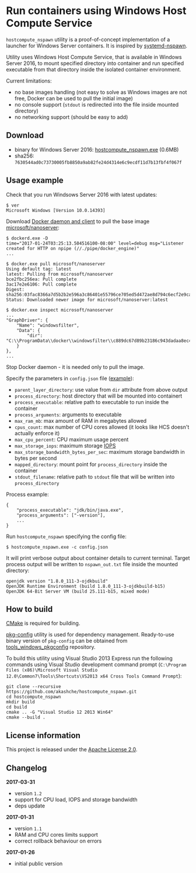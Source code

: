 Run containers using Windows Host Compute Service
=================================================

`hostcompute_nspawn` utility is a proof-of-concept implementation of
a launcher for Windows Server containers. It is inspired by [systemd-nspawn](https://www.freedesktop.org/software/systemd/man/systemd-nspawn.html).

Utility uses Windows Host Compute Service, that is available in Windows Server 2016,
to mount specified directory into container and run specified executable from that
directory inside the isolated container environment.

Current limitations:

 - no base images handling (not easy to solve as Windows images are not free, Docker can be used to pull the initial image)
 - no console support (`stdout` is redirected into the file inside mounted directory)
 - no networking support (should be easy to add)

Download
--------

 - binary for Windows Server 2016: [hostcompute_nspawn.exe](https://github.com/akashche/hostcompute_nspawn/releases/download/1.2/hostcompute_nspawn.exe) (0.6MB)
 - sha256: `7630544ad0c73730005fb8850a9ab82fe24d4314e6c9ecdf11d7b13fbf4f067f`

Usage example
-------------

Check that you run Windsows Server 2016 with latest updates:

    $ ver
    Microsoft Windows [Version 10.0.14393]

Download [Docker daemon and client](https://get.docker.com/builds/Windows/x86_64/docker-1.13.0.zip)
to pull the base image [microsoft/nanoserver](https://hub.docker.com/r/microsoft/nanoserver/):

    $ dockerd.exe -D
    time="2017-01-24T03:25:13.504516100-08:00" level=debug msg="Listener created for HTTP on npipe (//./pipe/docker_engine)"
    ... 

    $ docker.exe pull microsoft/nanoserver
    Using default tag: latest
    latest: Pulling from microsoft/nanoserver
    bce2fbc256ea: Pull complete
    3ac17e2e6106: Pull complete
    Digest: sha256:03fac8366a7d5b2b2e596a3c86401e55796ce705ed5d472ae8d794c6ecf2e9ca
    Status: Downloaded newer image for microsoft/nanoserver:latest

    $ docker.exe inspect microsoft/nanoserver 
    ...
    "GraphDriver": {
        "Name": "windowsfilter",
        "Data": {
            "dir": "C:\\ProgramData\\docker\\windowsfilter\\c889dc67d89b23186c943dadaa8ec4bbabd090a9dcfeffea99b61107f7433604"
        }
    },
    ...

Stop Docker daemon - it is needed only to pull the image.

Specify the parameters in `config.json` file ([example](https://github.com/akashche/hostcompute_nspawn/blob/master/resources/config.json)):

 - `parent_layer_directory`: use value from `dir` attribute from above output 
 - `process_directory`: host directory that will be mounted into containert
 - `process_executable`: relative path to executable to run inside the container
 - `process_arguments`: arguments to executable
 - `max_ram_mb`: max amount of RAM in megabytes allowed
 - `cpus_count`: max number of CPU cores allowed (it looks like HCS doesn't actually enforce it)
 - `max_cpu_percent`: CPU maximum usage percent
 - `max_storage_iops`: maximum storage [IOPS](https://en.wikipedia.org/wiki/IOPS)
 - `max_storage_bandwidth_bytes_per_sec`: maximum storage bandwidth in bytes per second
 - `mapped_directory`: mount point for `process_directory` inside the container
 - `stdout_filename`: relative path to `stdout` file that will be written into `process_directory`

Process example:

    {
        "process_executable": "jdk/bin/java.exe",
        "process_arguments": ["-version"],
        ...
    }
        
Run `hostcompute_nspawn` specifying the config file:

    $ hostcompute_nspawn.exe -c config.json

It will print verbose output about container details to current terminal. Target process output will be written to `nspawn_out.txt` file inside the mounted directory:

    openjdk version "1.8.0_111-3-ojdkbuild"
    OpenJDK Runtime Environment (build 1.8.0_111-3-ojdkbuild-b15)
    OpenJDK 64-Bit Server VM (build 25.111-b15, mixed mode)

How to build
------------

[CMake](http://cmake.org/) is required for building.

[pkg-config](http://www.freedesktop.org/wiki/Software/pkg-config/) utility is used for dependency management.
Ready-to-use binary version of `pkg-config` can be obtained from [tools_windows_pkgconfig](https://github.com/staticlibs/tools_windows_pkgconfig) repository.

To build this utility using Visual Studio 2013 Express run the following commands using
Visual Studio development command prompt 
(`C:\Program Files (x86)\Microsoft Visual Studio 12.0\Common7\Tools\Shortcuts\VS2013 x64 Cross Tools Command Prompt`):

    git clone --recursive https://github.com/akashche/hostcompute_nspawn.git
    cd hostcompute_nspawn
    mkdir build
    cd build
    cmake .. -G "Visual Studio 12 2013 Win64"
    cmake --build .

License information
-------------------

This project is released under the [Apache License 2.0](http://www.apache.org/licenses/LICENSE-2.0).

Changelog
---------

**2017-03-31**

 * version  `1.2`
 * support for CPU load, IOPS and storage bandwidth
 * deps update

**2017-01-31**

 * version `1.1`
 * RAM and CPU cores limits support
 * correct rollback behaviour on errors

**2017-01-26**

 * initial public version
